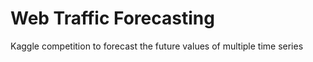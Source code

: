 Web Traffic Forecasting
=======================

Kaggle competition to forecast the future values of multiple time series
